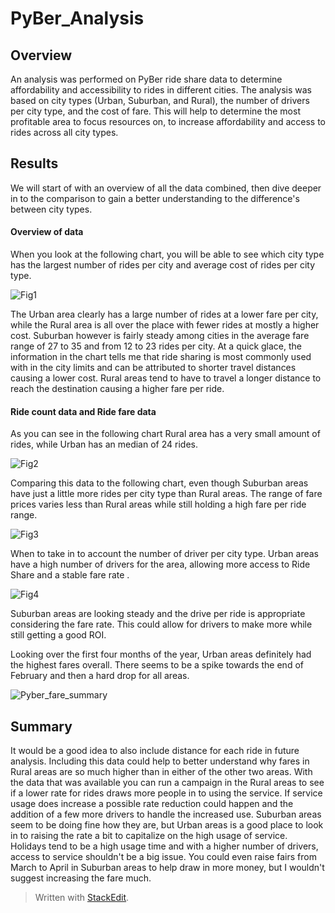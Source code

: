 # PyBer_Analysis
## Overview
An analysis was performed on PyBer ride share data to determine affordability and accessibility to rides in different cities. The analysis was based on city types (Urban, Suburban, and Rural), the number of drivers per city type, and the cost of fare. This will help to determine the most profitable area to focus resources on, to increase affordability and access to rides across all city types. 
## Results
We will start of with an overview of all the data combined, then dive deeper in to the comparison to gain a better understanding to the difference's between city types.
#### Overview of data
When you look at the following chart, you will be able to see which city type has the largest number of rides per city and average cost of rides per city type.

![Fig1](https://user-images.githubusercontent.com/83738699/126915730-9bde8c7e-1a40-44a9-a565-522d89e9b7ab.png) 

The Urban area clearly has a large number of rides at a lower fare per city, while the Rural area is all over the place with fewer rides at mostly a higher cost. Suburban however is fairly steady among cities in the average fare range of 27 to 35 and from 12 to 23 rides per city. At a quick glace, the information in the chart tells me that ride sharing is most commonly used with in the city limits and can be attributed to  shorter travel distances causing a lower cost. Rural areas tend to have to travel a longer distance to reach the destination causing a higher fare per ride.
####  Ride count data and Ride fare data
As you can see in the following chart Rural area has a very small amount of rides, while Urban has an median of 24 rides.

![Fig2](https://user-images.githubusercontent.com/83738699/126919943-89e40bf3-8f6a-425f-819b-8c7d98f57fa7.png)

Comparing this data to the following chart, even though Suburban areas have just a little more rides per city type than Rural areas. The range of fare prices varies less than Rural areas while still holding a high fare per ride range.

![Fig3](https://user-images.githubusercontent.com/83738699/126919972-a521317e-8431-4be6-b20c-5bbcd06f855c.png)

When to take in to account the number of driver per city type. Urban areas have a high number of drivers for the area, allowing more access to Ride Share and a stable fare rate . 

![Fig4](https://user-images.githubusercontent.com/83738699/126920575-88c3f874-f771-4663-9fa1-dbb8f9705995.png)

Suburban areas are looking steady and the drive per ride is appropriate considering the fare rate. This could allow for drivers to make more while still getting a good ROI.

Looking over the first four months of the year, Urban areas definitely had the highest fares overall. There seems to be a spike towards the end of February and then a hard drop for all areas. 

![Pyber_fare_summary](https://user-images.githubusercontent.com/83738699/126927188-19592f6b-770a-405c-9fa2-fc97d77a441d.png)

## Summary
It would be a good idea to also include distance for each ride in future analysis. Including this data could help to better understand why fares in Rural areas are so much higher than in either of the other two areas. With the data that was available you can run a campaign in the Rural areas to see if a lower rate for rides draws more people in to using the service.  If service usage does increase a possible rate reduction could happen and the addition of a few more drivers to handle the increased use. Suburban areas seem to be doing fine how they are, but Urban areas is a good place to look in to raising the rate a bit to capitalize on the high usage of service. Holidays tend to be a high usage time and with a higher number of drivers, access to service shouldn't be a big issue. You could even raise fairs from March to April in Suburban areas to help draw in more money, but I wouldn't suggest increasing the fare much. 


> Written with [StackEdit](https://stackedit.io/).
